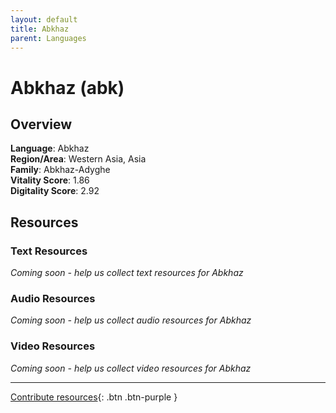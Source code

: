 ```yaml
---
layout: default
title: Abkhaz
parent: Languages
---
```


# Abkhaz (abk)

## Overview

**Language**: Abkhaz  
**Region/Area**: Western Asia, Asia  
**Family**: Abkhaz-Adyghe  
**Vitality Score**: 1.86  
**Digitality Score**: 2.92  

## Resources

### Text Resources
*Coming soon - help us collect text resources for Abkhaz*

### Audio Resources
*Coming soon - help us collect audio resources for Abkhaz*

### Video Resources
*Coming soon - help us collect video resources for Abkhaz*

---

[Contribute resources](https://fairtrain.github.io/){: .btn .btn-purple }
